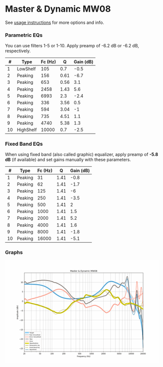 # Master & Dynamic MW08
See [usage instructions](https://github.com/jaakkopasanen/AutoEq#usage) for more options and info.

### Parametric EQs
You can use filters 1-5 or 1-10. Apply preamp of -6.2 dB or -6.2 dB, respectively.

|   # | Type      |   Fc (Hz) |    Q |   Gain (dB) |
|-----|-----------|-----------|------|-------------|
|   1 | LowShelf  |       105 | 0.7  |        -0.5 |
|   2 | Peaking   |       156 | 0.61 |        -6.7 |
|   3 | Peaking   |       653 | 0.56 |         3.1 |
|   4 | Peaking   |      2458 | 1.43 |         5.6 |
|   5 | Peaking   |      6993 | 2.3  |        -2.4 |
|   6 | Peaking   |       336 | 3.56 |         0.5 |
|   7 | Peaking   |       594 | 3.04 |        -1   |
|   8 | Peaking   |       735 | 4.51 |         1.1 |
|   9 | Peaking   |      4740 | 5.38 |         1.3 |
|  10 | HighShelf |     10000 | 0.7  |        -2.5 |

### Fixed Band EQs
When using fixed band (also called graphic) equalizer, apply preamp of **-5.8 dB** (if available) and set gains manually with these parameters.

|   # | Type    |   Fc (Hz) |    Q |   Gain (dB) |
|-----|---------|-----------|------|-------------|
|   1 | Peaking |        31 | 1.41 |        -0.8 |
|   2 | Peaking |        62 | 1.41 |        -1.7 |
|   3 | Peaking |       125 | 1.41 |        -6   |
|   4 | Peaking |       250 | 1.41 |        -3.5 |
|   5 | Peaking |       500 | 1.41 |         2   |
|   6 | Peaking |      1000 | 1.41 |         1.5 |
|   7 | Peaking |      2000 | 1.41 |         5.2 |
|   8 | Peaking |      4000 | 1.41 |         1.6 |
|   9 | Peaking |      8000 | 1.41 |        -1.8 |
|  10 | Peaking |     16000 | 1.41 |        -5.1 |

### Graphs
![](./Master%20&%20Dynamic%20MW08.png)
